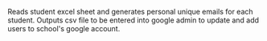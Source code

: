 Reads student excel sheet and generates personal unique emails for each student. Outputs csv file to be entered into google admin to update and add users to school's google account. 
